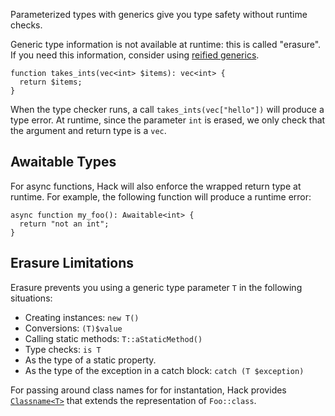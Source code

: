 Parameterized types with generics give you type safety without runtime
checks.

Generic type information is not available at runtime: this is called
"erasure". If you need this information, consider using [reified
generics](reified-generics).

```Hack
function takes_ints(vec<int> $items): vec<int> {
  return $items;
}
```

When the type checker runs, a call `takes_ints(vec["hello"])` will
produce a type error. At runtime, since the parameter `int` is erased, we
only check that the argument and return type is a `vec`.

## Awaitable Types

For async functions, Hack will also enforce the wrapped return type at
runtime. For example, the following function will produce a runtime
error:

```Hack
async function my_foo(): Awaitable<int> {
  return "not an int";
}
```

## Erasure Limitations

Erasure prevents you using a generic type parameter `T` in the
following situations:

 * Creating instances: `new T()`
 * Conversions: `(T)$value`
 * Calling static methods: `T::aStaticMethod()`
 * Type checks: `is T`
 * As the type of a static property.
 * As the type of the exception in a catch block: `catch (T $exception)`

For passing around class names for for instantation, Hack provides
[`Classname<T>`](../built-in-types/classname.md) that extends the
representation of `Foo::class`.
